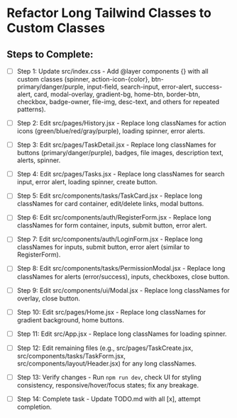 # Refactor Long Tailwind Classes to Custom Classes

## Steps to Complete:

- [ ] Step 1: Update src/index.css - Add @layer components {} with all custom classes (spinner, action-icon-{color}, btn-primary/danger/purple, input-field, search-input, error-alert, success-alert, card, modal-overlay, gradient-bg, home-btn, border-btn, checkbox, badge-owner, file-img, desc-text, and others for repeated patterns).

- [ ] Step 2: Edit src/pages/History.jsx - Replace long classNames for action icons (green/blue/red/gray/purple), loading spinner, error alerts.

- [ ] Step 3: Edit src/pages/TaskDetail.jsx - Replace long classNames for buttons (primary/danger/purple), badges, file images, description text, alerts, spinner.

- [ ] Step 4: Edit src/pages/Tasks.jsx - Replace long classNames for search input, error alert, loading spinner, create button.

- [ ] Step 5: Edit src/components/tasks/TaskCard.jsx - Replace long classNames for card container, edit/delete links, modal buttons.

- [ ] Step 6: Edit src/components/auth/RegisterForm.jsx - Replace long classNames for form container, inputs, submit button, error alert.

- [ ] Step 7: Edit src/components/auth/LoginForm.jsx - Replace long classNames for inputs, submit button, error alert (similar to RegisterForm).

- [ ] Step 8: Edit src/components/tasks/PermissionModal.jsx - Replace long classNames for alerts (error/success), inputs, checkboxes, close button.

- [ ] Step 9: Edit src/components/ui/Modal.jsx - Replace long classNames for overlay, close button.

- [ ] Step 10: Edit src/pages/Home.jsx - Replace long classNames for gradient background, home buttons.

- [ ] Step 11: Edit src/App.jsx - Replace long classNames for loading spinner.

- [ ] Step 12: Edit remaining files (e.g., src/pages/TaskCreate.jsx, src/components/tasks/TaskForm.jsx, src/components/layout/Header.jsx) for any long classNames.

- [ ] Step 13: Verify changes - Run `npm run dev`, check UI for styling consistency, responsive/hover/focus states; fix any breakage.

- [ ] Step 14: Complete task - Update TODO.md with all [x], attempt completion.
